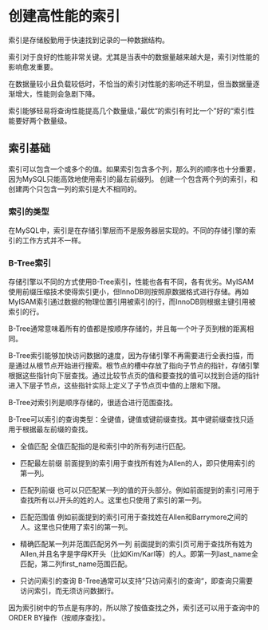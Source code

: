 # 创建高性能的索引
索引是存储殷勤用于快速找到记录的一种数据结构。

索引对于良好的性能非常关键。尤其是当表中的数据量越来越大是，索引对性能的影响愈发重要。

在数据量较小且负载较低时，不恰当的索引对性能的影响还不明显，但当数据量逐渐增大，性能则会急剧下降。

索引能够轻易将查询性能提高几个数量级，”最优“的索引有时比一个”好的“索引性能要好两个数量级。

## 索引基础
索引可以包含一个或多个的值。如果索引包含多个列，那么列的顺序也十分重要，因为MySQL只能高效地使用索引的最左前缀列。
创建一个包含两个列的索引，和创建两个只包含一列的索引是大不相同的。

### 索引的类型
在MySQL中，索引是在存储引擎层而不是服务器层实现的。不同的存储引擎的索引的工作方式并不一样。

### B-Tree索引
存储引擎以不同的方式使用B-Tree索引，性能也各有不同，各有优劣。MyISAM使用前缀压缩技术使得索引更小，但InnoDB则按照原数据格式进行存储。再如MyISAM索引通过数据的物理位置引用被索引的行，而InnoDB则根据主键引用被索引的行。

B-Tree通常意味着所有的值都是按顺序存储的，并且每一个叶子页到根的距离相同。

B-Tree索引能够加快访问数据的速度，因为存储引擎不再需要进行全表扫描，而是通过从根节点开始进行搜索。根节点的槽中存放了指向子节点的指针，存储引擎根据这些指针向下层查找。通过比较节点页的值和要查找的值可以找到合适的指针进入下层子节点，这些指针实际上定义了子节点页中值的上限和下限。

B-Tree对索引列是顺序存储的，很适合进行范围查找。

B-Tree可以索引的查询类型：全键值，键值或键前缀查找。其中键前缀查找只适用于根据最左前缀的查找。

- 全值匹配
全值匹配指的是和索引中的所有列进行匹配。

- 匹配最左前缀
前面提到的索引用于查找所有姓为Allen的人，即只使用索引的第一列。

- 匹配列前缀
也可以只匹配某一列的值的开头部分。例如前面提到的索引可用于查找所有以J开头的姓的人。这里也只使用了索引的第一列。

- 匹配范围值
例如前面提到的索引可用于查找姓在Allen和Barrymore之间的人。这里也只使用了索引的第一列。

- 精确匹配某一列并范围匹配另外一列
前面提到的索引页可用于查找所有姓为Allen,并且名字是字母K开头（比如Kim/Karl等）的人。即第一列last_name全匹配，第二列first_name范围匹配。

- 只访问索引的查询
B-Tree通常可以支持”只访问索引的查询“，即查询只需要访问索引，而无须访问数据行。

因为索引树中的节点是有序的，所以除了按值查找之外，索引还可以用于查询中的ORDER BY操作（按顺序查找）。


